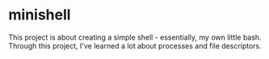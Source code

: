 # minishell
This project is about creating a simple shell - essentially, my own little bash. Through this project, I've learned a lot about processes and file descriptors.
